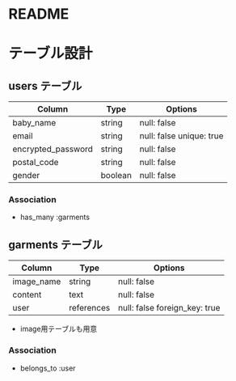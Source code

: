 # README

# テーブル設計

## users テーブル

| Column             | Type   | Options                  |
| ------------------ | ------ | -----------------------  |
| baby_name          | string | null: false              |
| email              | string | null: false unique: true |
| encrypted_password | string | null: false              |
| postal_code        | string | null: false              |
| gender             | boolean | null: false              |

### Association

- has_many :garments


## garments テーブル
| Column                       | Type       | Options                       |
| ---------------------------  | ------     | ----------------------------- |
| image_name                   | string     | null: false                   |
| content                      | text       | null: false                   |
| user                         | references | null: false foreign_key: true |

- image用テーブルも用意

### Association

- belongs_to :user